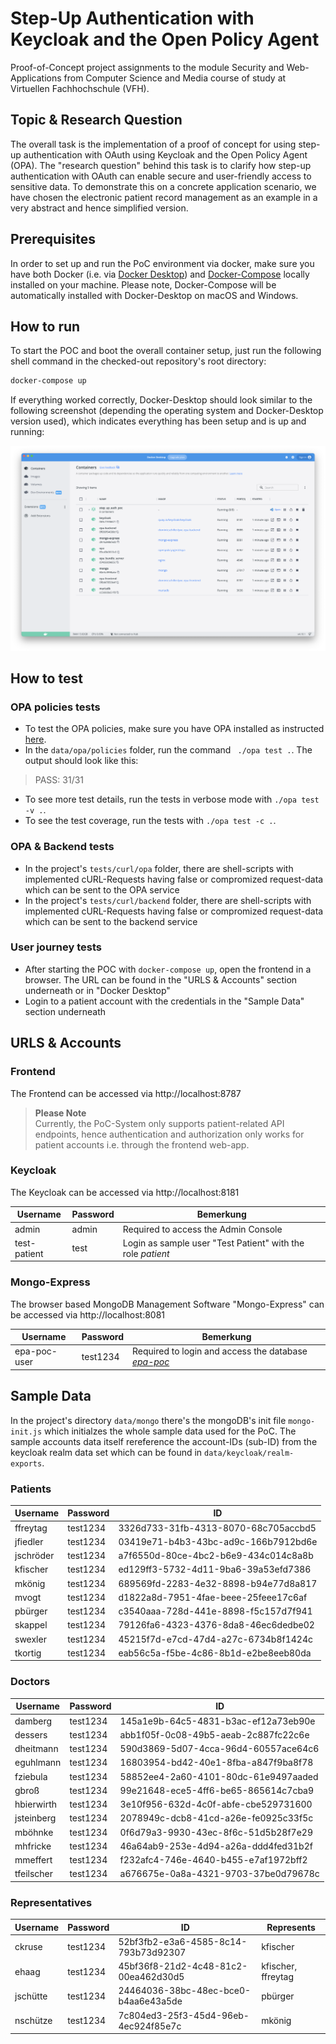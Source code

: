 # Step-Up Authentication with Keycloak and the Open Policy Agent

Proof-of-Concept project assignments to the module Security and Web-Applications from Computer Science and Media course of study at Virtuellen Fachhochschule (VFH).



## Topic & Research Question

The overall task is the implementation of a proof of concept for using step-up authentication with OAuth using Keycloak and the Open Policy Agent (OPA).
The "research question" behind this task is to clarify how step-up authentication with OAuth can enable secure and user-friendly access to sensitive data. 
To demonstrate this on a concrete application scenario, we have chosen the electronic patient record management as an example in a very abstract and hence simplified version.



## Prerequisites

In order to set up and run the PoC environment via docker, make sure you have both Docker (i.e. via [Docker Desktop](https://www.docker.com/products/docker-desktop/)) and [Docker-Compose](https://docs.docker.com/compose/install/compose-desktop/) locally installed on your machine. Please note, Docker-Compose will be automatically installed with Docker-Desktop on macOS and Windows.

## How to run

To start the POC and boot the overall container setup, just run the following shell command in the checked-out repository's root directory:

```bash
docker-compose up
```

If everything worked correctly, Docker-Desktop should look similar to the following screenshot (depending the operating system and Docker-Desktop version used), which indicates everything has been setup and is up and running:

![docker-desktop-macos](./docs/screenshots/docker-desktop-macos.png)



## How to test

### OPA policies tests
- To test the OPA policies, make sure you have OPA installed as instructed [here](https://www.openpolicyagent.org/docs/latest/#running-opa).
- In the `data/opa/policies` folder, run the command ` ./opa test .`. The output should look like this:
> PASS: 31/31

- To see more test details, run the tests in verbose mode with `./opa test -v .`. 
- To see the test coverage, run the tests with `./opa test -c .`.
### OPA & Backend tests
- In the project's `tests/curl/opa` folder, there are shell-scripts with implemented cURL-Requests having false or compromized request-data which can be sent to the OPA service
- In the project's `tests/curl/backend` folder, there are shell-scripts with implemented cURL-Requests having false or compromized request-data which can be sent to the backend service

### User journey tests
- After starting the POC with `docker-compose up`, open the frontend in a browser. The URL can be found in the "URLS & Accounts" section underneath or in "Docker Desktop"
- Login to a patient account with the credentials in the "Sample Data" section underneath


## URLS & Accounts

### Frontend

The Frontend can be accessed via http://localhost:8787

> **Please Note**<br />
> Currently, the PoC-System only supports patient-related API endpoints, hence authentication and authorization only works for patient accounts i.e. through the frontend web-app.

### Keycloak

The Keycloak can be accessed via 
http://localhost:8181

| Username     | Password | Bemerkung                                                   |
| ------------ | -------- | ----------------------------------------------------------- |
| admin        | admin    | Required to access the Admin Console                        |
| test-patient | test     | Login as sample user "Test Patient" with the role *patient* |



### Mongo-Express

The browser based MongoDB Management Software "Mongo-Express" can be accessed via 
http://localhost:8081

| Username     | Password | Bemerkung                                                    |
| ------------ | -------- | ------------------------------------------------------------ |
| epa-poc-user | test1234 | Required to login and access the database [*epa-poc*](http://localhost:8081/db/epa-poc/) |



## Sample Data

In the project's directory `data/mongo` there's the mongoDB's init file `mongo-init.js` which initialzes the whole sample data used for the PoC. The sample accounts data itself rereference the account-IDs (sub-ID) from the keycloak realm data set which can be found in `data/keycloak/realm-exports`.

### Patients

| Username  | Password | ID                                   |
| --------- | -------- | ------------------------------------ |
| ffreytag  | test1234 | 3326d733-31fb-4313-8070-68c705accbd5 |
| jfiedler  | test1234 | 03419e71-b4b3-43bc-ad9c-166b7912bd6e |
| jschröder | test1234 | a7f6550d-80ce-4bc2-b6e9-434c014c8a8b |
| kfischer  | test1234 | ed129ff3-5732-4d11-9ba6-39a53efd7386 |
| mkönig    | test1234 | 689569fd-2283-4e32-8898-b94e77d8a817 |
| mvogt     | test1234 | d1822a8d-7951-4fae-beee-25feee17c6af |
| pbürger   | test1234 | c3540aaa-728d-441e-8898-f5c157d7f941 |
| skappel   | test1234 | 79126fa6-4323-4376-8da8-46ec6dedbe02 |
| swexler   | test1234 | 45215f7d-e7cd-47d4-a27c-6734b8f1424c |
| tkortig   | test1234 | eab56c5a-f5be-4c86-8b1d-e2be8eeb80da |

### Doctors

| Username   | Password | ID                                   |
| ---------- | -------- | ------------------------------------ |
| damberg    | test1234 | 145a1e9b-64c5-4831-b3ac-ef12a73eb90e |
| dessers    | test1234 | abb1f05f-0c08-49b5-aeab-2c887fc22c6e |
| dheitmann  | test1234 | 590d3869-5d07-4cca-96d4-60557ace64c6 |
| eguhlmann  | test1234 | 16803954-bd42-40e1-8fba-a847f9ba8f78 |
| fziebula   | test1234 | 58852ee4-2a60-4101-80dc-61e9497aaded |
| gbroß      | test1234 | 99e21648-ece5-4ff6-be65-865614c7cba9 |
| hbierwirth | test1234 | 3e10f956-632d-4c0f-abfe-cbe529731600 |
| jsteinberg | test1234 | 2078949c-dcb8-41cd-a26e-fe0925c33f5c |
| mböhnke    | test1234 | 0f6d79a3-9930-43ec-8f6c-51d5b28f7e29 |
| mhfricke   | test1234 | 46a64ab9-253e-4d94-a26a-ddd4fed31b2f |
| mmeffert   | test1234 | f232afc4-746e-4640-b455-e7af1972bff2 |
| tfeilscher | test1234 | a676675e-0a8a-4321-9703-37be0d79678c |



### Representatives

| Username | Password | ID                                   | Represents         |
| -------- | -------- | ------------------------------------ | ------------------ |
| ckruse   | test1234 | 52bf3fb2-e3a6-4585-8c14-793b73d92307 | kfischer           |
| ehaag    | test1234 | 45bf36f8-21d2-4c48-81c2-00ea462d30d5 | kfischer, ffreytag |
| jschütte | test1234 | 24464036-38bc-48ec-bce0-b4aa6e43a5de | pbürger            |
| nschütze | test1234 | 7c804ed3-25f3-45d4-96eb-4ec924f85e7c | mkönig             |



